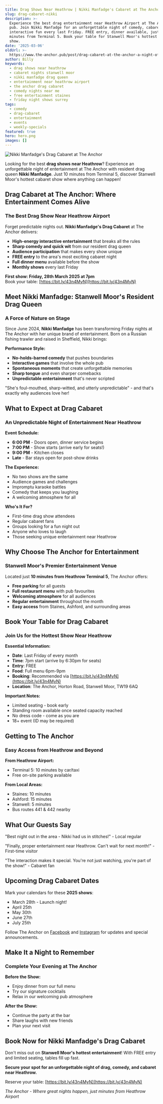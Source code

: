 ```yaml
---
title: Drag Shows Near Heathrow | Nikki Manfadge's Cabaret at The Anchor
slug: drag-cabaret-nikki
description: >-
  Experience the best drag entertainment near Heathrow Airport at The Anchor
  pub. Join Nikki Manfadge for an unforgettable night of comedy, cabaret, and
  interactive fun every last Friday. FREE entry, dinner available, just 10
  minutes from Terminal 5. Book your table for Stanwell Moor's hottest drag
  show.
date: '2025-03-06'
oldUrl: >-
  https://www.the-anchor.pub/post/drag-cabaret-at-the-anchor-a-night-of-fun-with-nik
author: Billy
keywords:
  - drag shows near heathrow
  - cabaret nights stanwell moor
  - nikki manfadge drag queen
  - entertainment near heathrow airport
  - the anchor drag cabaret
  - comedy nights near me
  - free entertainment staines
  - friday night shows surrey
tags:
  - comedy
  - drag-cabaret
  - entertainment
  - events
  - weekly-specials
featured: true
hero: hero.png
images: []
---
```


![Nikki Manfadge's Drag Cabaret at The Anchor](/content/blog/drag-cabaret-nikki/hero.png)

Looking for the best **drag shows near Heathrow**? Experience an unforgettable night of entertainment at The Anchor with resident drag queen **Nikki Manfadge**. Just 10 minutes from Terminal 5, discover Stanwell Moor's hottest cabaret show where anything can happen!

## Drag Cabaret at The Anchor: Where Entertainment Comes Alive

### The Best Drag Show Near Heathrow Airport

Forget predictable nights out. **Nikki Manfadge's Drag Cabaret** at The Anchor delivers:

- **High-energy interactive entertainment** that breaks all the rules
- **Sharp comedy and quick wit** from our resident drag queen
- **Audience participation** that makes every show unique
- **FREE entry** to the area's most exciting cabaret night
- **Full dinner menu** available before the show
- **Monthly shows** every last Friday

**First show: Friday, 28th March 2025 at 7pm**  
Book your table: [https://bit.ly/43n4MyN](https://bit.ly/43n4MyN)

## Meet Nikki Manfadge: Stanwell Moor's Resident Drag Queen

### A Force of Nature on Stage

Since June 2024, **Nikki Manfadge** has been transforming Friday nights at The Anchor with her unique brand of entertainment. Born on a Russian fishing trawler and raised in Sheffield, Nikki brings:

**Performance Style:**
- **No-holds-barred comedy** that pushes boundaries
- **Interactive games** that involve the whole pub
- **Spontaneous moments** that create unforgettable memories
- **Sharp tongue** and even sharper comebacks
- **Unpredictable entertainment** that's never scripted

"She's foul-mouthed, sharp-witted, and utterly unpredictable" - and that's exactly why audiences love her!

## What to Expect at Drag Cabaret

### An Unpredictable Night of Entertainment Near Heathrow

**Event Schedule:**
- **6:00 PM** - Doors open, dinner service begins
- **7:00 PM** - Show starts (arrive early for seats!)
- **9:00 PM** - Kitchen closes
- **Late** - Bar stays open for post-show drinks

**The Experience:**
- No two shows are the same
- Audience games and challenges
- Impromptu karaoke battles
- Comedy that keeps you laughing
- A welcoming atmosphere for all

**Who's It For?**
- First-time drag show attendees
- Regular cabaret fans
- Groups looking for a fun night out
- Anyone who loves to laugh
- Those seeking unique entertainment near Heathrow

## Why Choose The Anchor for Entertainment

### Stanwell Moor's Premier Entertainment Venue

Located just **10 minutes from Heathrow Terminal 5**, The Anchor offers:

- **Free parking** for all guests
- **Full restaurant menu** with pub favourites
- **Welcoming atmosphere** for all audiences
- **Regular entertainment** throughout the month
- **Easy access** from Staines, Ashford, and surrounding areas

## Book Your Table for Drag Cabaret

### Join Us for the Hottest Show Near Heathrow

**Essential Information:**
- **Date**: Last Friday of every month
- **Time**: 7pm start (arrive by 6:30pm for seats)
- **Entry**: FREE
- **Food**: Full menu 6pm-9pm
- **Booking**: Recommended via [https://bit.ly/43n4MyN](https://bit.ly/43n4MyN)
- **Location**: The Anchor, Horton Road, Stanwell Moor, TW19 6AQ

**Important Notes:**
- Limited seating - book early
- Standing room available once seated capacity reached
- No dress code - come as you are
- 18+ event (ID may be required)

## Getting to The Anchor

### Easy Access from Heathrow and Beyond

**From Heathrow Airport:**
- Terminal 5: 10 minutes by car/taxi
- Free on-site parking available

**From Local Areas:**
- Staines: 10 minutes
- Ashford: 15 minutes
- Stanwell: 5 minutes
- Bus routes 441 & 442 nearby

## What Our Guests Say

"Best night out in the area - Nikki had us in stitches!" - Local regular

"Finally, proper entertainment near Heathrow. Can't wait for next month!" - First-time visitor

"The interaction makes it special. You're not just watching, you're part of the show!" - Cabaret fan

## Upcoming Drag Cabaret Dates

Mark your calendars for these **2025 shows**:
- March 28th - Launch night!
- April 25th
- May 30th
- June 27th
- July 25th

Follow The Anchor on [Facebook](https://www.facebook.com/theanchorpubsm) and [Instagram](https://www.instagram.com/theanchor.pub/) for updates and special announcements.

## Make It a Night to Remember

### Complete Your Evening at The Anchor

**Before the Show:**
- Enjoy dinner from our full menu
- Try our signature cocktails
- Relax in our welcoming pub atmosphere

**After the Show:**
- Continue the party at the bar
- Share laughs with new friends
- Plan your next visit

## Book Now for Nikki Manfadge's Drag Cabaret

Don't miss out on **Stanwell Moor's hottest entertainment**! With FREE entry and limited seating, tables fill up fast.

**Secure your spot for an unforgettable night of drag, comedy, and cabaret near Heathrow.**

Reserve your table: [https://bit.ly/43n4MyN](https://bit.ly/43n4MyN)

*The Anchor - Where great nights happen, just minutes from Heathrow Airport*
